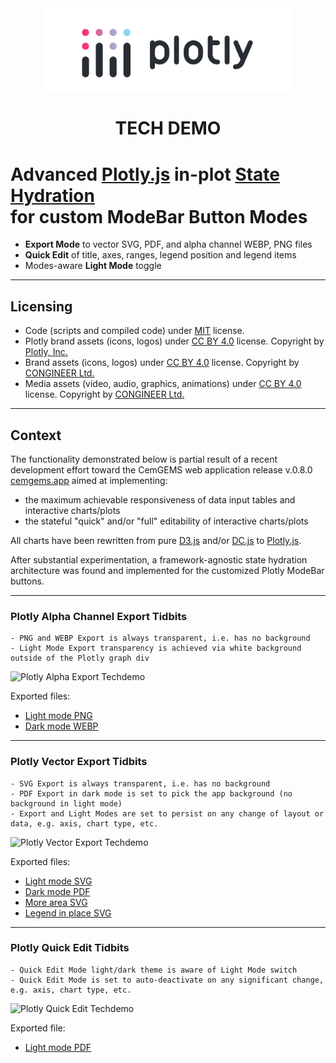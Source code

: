 <!-- markdownlint-disable MD033 MD041 -->

<div align="center">
  <a href="https://plotly.com/graphing-libraries/">
    <picture>
      <source width="400px" media="(prefers-color-scheme: light)"
        srcset="assets/plotly_logo/plotly_logo_light_mode.png">
      <source width="400px" media="(prefers-color-scheme: dark)"
        srcset="assets/plotly_logo/plotly_logo_dark_mode.png">
      <img width="400px" alt="Shows Plotly logo in light mode"
        src="https://raw.githubusercontent.com/congineer/plotly-export-and-quick-edit-techdemo/master/assets/plotly_logo/plotly_logo_light_mode.png"
      >
    </picture>
  </a>
</div>

<h1 align="center">TECH DEMO</h1>

# Advanced [Plotly.js](https://plotly.com/javascript/) in-plot [State Hydration](<https://en.wikipedia.org/wiki/Hydration_(web_development)>) <br> for custom ModeBar Button Modes

- **Export Mode** to vector SVG, PDF, and alpha channel WEBP, PNG files
- **Quick Edit** of title, axes, ranges, legend position and legend items
- Modes-aware **Light Mode** toggle

---

## Licensing

- Code (scripts and compiled code) under [MIT](LICENSE) license.
- Plotly brand assets (icons, logos) under [CC BY 4.0](https://creativecommons.org/licenses/by/4.0/) license. Copyright by [Plotly, Inc.](https://plotly.com)
- Brand assets (icons, logos) under [CC BY 4.0](https://creativecommons.org/licenses/by/4.0/) license. Copyright by [CONGINEER Ltd.](https://congineer.com)
- Media assets (video, audio, graphics, animations) under [CC BY 4.0](https://creativecommons.org/licenses/by/4.0/) license. Copyright by [CONGINEER Ltd.](https://congineer.com)

---

## Context

The functionality demonstrated below is partial result of a recent development effort toward the CemGEMS web application release v.0.8.0 [cemgems.app](https://cemgems.app) aimed at implementing:

- the maximum achievable responsiveness of data input tables and interactive charts/plots
- the stateful "quick" and/or "full" editability of interactive charts/plots

All charts have been rewritten from pure [D3.js](https://github.com/d3/d3) and/or [DC.js](https://github.com/dc-js/dc.js) to [Plotly.js](https://github.com/plotly/plotly.js/).

After substantial experimentation, a framework-agnostic state hydration architecture was found and implemented for the customized Plotly ModeBar buttons.

---

### Plotly Alpha Channel Export Tidbits

    - PNG and WEBP Export is always transparent, i.e. has no background
    - Light Mode Export transparency is achieved via white background outside of the Plotly graph div

![Plotly Alpha Export Techdemo](assets/plotly_export_to_alpha/Plotly_demo_alpha_export_Recording_2023-05-08_at_19.04.40.gif)

Exported files:

- [Light mode PNG](assets/plotly_export_to_alpha/CemGEMS_PlotView_CEM-IV-A_min_4a_Hydration-MPK_Time-log_tlog__default_Time-log_Aqueous-totals_CompositeLines_lightMode_1938x1400px.png)
- [Dark mode WEBP](assets/plotly_export_to_alpha/CemGEMS_PlotView_CEM-IV-A_min_4a_Hydration-MPK_Time-log_tlog__default_Time-log_Aqueous-totals_CompositeLines_darkMode_1938x1400px.webp)

---

### Plotly Vector Export Tidbits

    - SVG Export is always transparent, i.e. has no background
    - PDF Export in dark mode is set to pick the app background (no background in light mode)
    - Export and Light Modes are set to persist on any change of layout or data, e.g. axis, chart type, etc.

![Plotly Vector Export Techdemo](assets/plotly_export_to_vector/Plotly_demo_vector_export_Recording_2023-05-06_at_17.36.49.gif)

Exported files:

- [Light mode SVG](assets/plotly_export_to_vector/CemGEMS_PlotView_CEM-IV-A_min_4a_Ingress_Add-Salts_carbonation__default_Lead-linear_Masses_StackedAreas_lightMode_1938x1400px.svg)
- [Dark mode PDF](assets/plotly_export_to_vector/CemGEMS_PlotView_CEM-IV-A_min_4a_Ingress_Add-Salts_carbonation__default_Lead-linear_Masses_StackedAreas_darkMode_678x490px.pdf)
- [More area SVG](assets/plotly_export_to_vector/_more_of_light_mode/CemGEMS_PlotView_CEM-IV-A_min_4a_Leaching_Add-Water_lwater__default_Lead-linear_Aqueous-totals_CompositeLines_lightMode_1938x1400px.svg)
- [Legend in place SVG](assets/plotly_export_to_vector/_more_of_light_mode/CemGEMS_PlotView_CEM-IV-A_min_4a_Hydration-MPK_Time-log_tlog__default_Time-log_Volumes_StackedAreas_lightMode_1950x1400px.svg)

---

### Plotly Quick Edit Tidbits

    - Quick Edit Mode light/dark theme is aware of Light Mode switch
    - Quick Edit Mode is set to auto-deactivate on any significant change, e.g. axis, chart type, etc.

![Plotly Quick Edit Techdemo](assets/plotly_quick_edit/Plotly_demo_quick_edit_Recording_2023-05-08_at_19.22.55.gif)

Exported file:

- [Light mode PDF](assets/plotly_quick_edit/CemGEMS_PlotView_CEM-IV-A_min_4a_Leaching_Add-Water_lwater__default_Lead-log_Volumes_StackedAreas_lightMode_678x490px.pdf)
